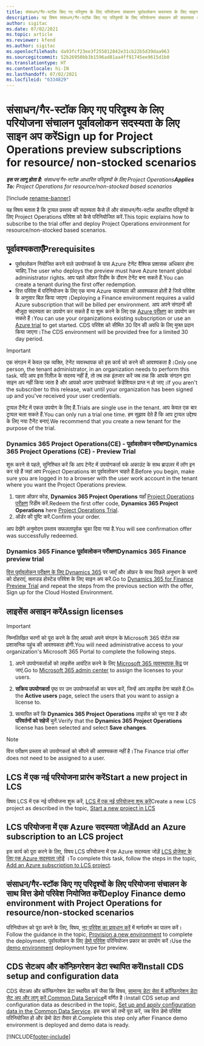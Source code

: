 ```yaml
---
title: संसाधन/गैर-स्टॉक किए गए परिदृश्य के लिए परियोजना संचालन पूर्वावलोकन सदस्यता के लिए साइन अप करें
description: यह विषय संसाधन/गैर-स्टॉक किए गए परिदृश्यों के लिए परियोजना संचालन की सदस्यता और परिनियोजित कैसे करना है, की जानकारी देता है।
author: sigitac
ms.date: 07/02/2021
ms.topic: article
ms.reviewer: kfend
ms.author: sigitac
ms.openlocfilehash: da93fcf23ee3f255812842e31cb22b5d39daa963
ms.sourcegitcommit: 52b26950bb3b1596ad81aa4ff91745ee9615d1b0
ms.translationtype: HT
ms.contentlocale: hi-IN
ms.lasthandoff: 07/02/2021
ms.locfileid: "6334829"
---
```

# <a name="sign-up-for-project-operations-preview-subscriptions-for-resource-non-stocked-scenarios"></a><span data-ttu-id="d0955-103">संसाधन/गैर-स्टॉक किए गए परिदृश्य के लिए परियोजना संचालन पूर्वावलोकन सदस्यता के लिए साइन अप करें</span><span class="sxs-lookup"><span data-stu-id="d0955-103">Sign up for Project Operations preview subscriptions for resource/ non-stocked scenarios</span></span>

<span data-ttu-id="d0955-104">_**इस पर लागू होता है:** संसाधन/गैर-स्टॉक आधारित परिदृश्यों के लिए Project Operations_</span><span class="sxs-lookup"><span data-stu-id="d0955-104">_**Applies To:** Project Operations for resource/non-stocked based scenarios_</span></span>

[!include [rename-banner](~/includes/cc-data-platform-banner.md)]

<span data-ttu-id="d0955-105">यह विषय बताता है कि ट्रायल प्रस्ताव की सदस्यता कैसे लें और संसाधन/गैर-स्टॉक आधारित परिदृश्यों के लिए Project Operations परिवेश को कैसे परिनियोजित करें.</span><span class="sxs-lookup"><span data-stu-id="d0955-105">This topic explains how to subscribe to the trial offer and deploy Project Operations environment for resource/non-stocked based scenarios.</span></span>

## <a name="prerequisites"></a><span data-ttu-id="d0955-106">पूर्वावश्यकताएँ</span><span class="sxs-lookup"><span data-stu-id="d0955-106">Prerequisites</span></span>
- <span data-ttu-id="d0955-107">पूर्वावलोकन नियोजित करने वाले उपयोगकर्ता के पास Azure टेनेंट वैश्विक प्रशासक अधिकार होना चाहिए.</span><span class="sxs-lookup"><span data-stu-id="d0955-107">The user who deploys the preview must have Azure tenant global administrator rights.</span></span> <span data-ttu-id="d0955-108">आप पहले ऑफ़र रिडीम के दौरान टेनेंट बना सकते हैं.</span><span class="sxs-lookup"><span data-stu-id="d0955-108">You can create a tenant during the first offer redemption.</span></span> 
- <span data-ttu-id="d0955-109">वित्त परिवेश में परिनियोजन के लिए एक मान्य Azure सदस्यता की आवश्यकता होती है जिसे परिवेश के अनुसार बिल किया जाएगा।</span><span class="sxs-lookup"><span data-stu-id="d0955-109">Deploying a Finance environment requires a valid Azure subscription that will be billed per environment.</span></span> <span data-ttu-id="d0955-110">आप अपने संगठनों की मौजूदा सदस्यता का उपयोग कर सकते हैं या शुरू करने के लिए एक [Azure परीक्षण](https://azure.microsoft.com/en-us/free/) का उपयोग कर सकते हैं।</span><span class="sxs-lookup"><span data-stu-id="d0955-110">You can use your organizations existing subscription or use an [Azure trial](https://azure.microsoft.com/en-us/free/) to get started.</span></span> <span data-ttu-id="d0955-111">CDS परिवेश को सीमित 30 दिन की अवधि के लिए मुफ्त प्रदान किया जाएगा।</span><span class="sxs-lookup"><span data-stu-id="d0955-111">The CDS environment will be provided free for a limited 30 day period.</span></span>

> [!IMPORTANT]
> <span data-ttu-id="d0955-112">एक संगठन में केवल एक व्यक्ति, टेनेंट व्यवस्थापक को इस कार्य को करने की आवश्यकता है।</span><span class="sxs-lookup"><span data-stu-id="d0955-112">Only one person, the tenant administrator, in an organization needs to perform this task.</span></span> <span data-ttu-id="d0955-113">यदि आप इस रिलीज़ के सदस्य नहीं हैं, तो तब तक इंतजार करें जब तक कि आपके संगठन द्वारा साइन अप नहीं किया जाता है और आपको अपना उपयोगकर्ता क्रेडेंशियल प्राप्त न हो जाए।</span><span class="sxs-lookup"><span data-stu-id="d0955-113">If you aren't the subscriber to this release, wait until your organization has been signed up and you've received your user credentials.</span></span>
> 
> <span data-ttu-id="d0955-114">ट्रायल टैनेंट में एकल उपयोग के लिए हैं.</span><span class="sxs-lookup"><span data-stu-id="d0955-114">Trials are single use in the tenant.</span></span> <span data-ttu-id="d0955-115">आप केवल एक बार ट्रायल चला सकते हैं.</span><span class="sxs-lookup"><span data-stu-id="d0955-115">You can only run a trial one time.</span></span> <span data-ttu-id="d0955-116">हम सुझाव देते हैं कि आप ट्रायल उद्देश्य के लिए नया टैनेंट बनाएं.</span><span class="sxs-lookup"><span data-stu-id="d0955-116">We recommend that you create a new tenant for the purpose of the trial.</span></span>


### <a name="dynamics-365-project-operations-ce---preview-trial"></a><span data-ttu-id="d0955-117">Dynamics 365 Project Operations(CE) - पूर्वावलोकन परीक्षण</span><span class="sxs-lookup"><span data-stu-id="d0955-117">Dynamics 365 Project Operations (CE) - Preview Trial</span></span> 

<span data-ttu-id="d0955-118">शुरू करने से पहले, सुनिश्चित करें कि आप टेनेंट में उपयोगकर्ता वर्क अकाउंट के साथ ब्राउज़र में लॉग इन कर रहे हैं जहां आप Project Operations का पूर्वावलोकन चाहते हैं.</span><span class="sxs-lookup"><span data-stu-id="d0955-118">Before you begin, make sure you are logged in to a browser with the user work account in the tenant where you want the Project Operations preview.</span></span>

1. <span data-ttu-id="d0955-119">पहला ऑफ़र कोड, **Dynamics 365 Project Operations** यहाँ [Project Operations परीक्षण](https://aka.ms/try-po) रिडीम करें.</span><span class="sxs-lookup"><span data-stu-id="d0955-119">Redeem the first offer code, **Dynamics 365 Project Operations** here [Project Operations Trial](https://aka.ms/try-po).</span></span>
2. <span data-ttu-id="d0955-120">ऑर्डर की पुष्टि करें.</span><span class="sxs-lookup"><span data-stu-id="d0955-120">Confirm your order.</span></span>

  <span data-ttu-id="d0955-121">आप देखेंगे अनुमोदन प्रस्ताव सफलतापूर्वक चुका दिया गया है.</span><span class="sxs-lookup"><span data-stu-id="d0955-121">You will see confirmation offer was successfully redeemed.</span></span>

### <a name="dynamics-365-finance-preview-trial"></a><span data-ttu-id="d0955-122">Dynamics 365 Finance पूर्वावलोकन परीक्षण</span><span class="sxs-lookup"><span data-stu-id="d0955-122">Dynamics 365 Finance preview trial</span></span>

<span data-ttu-id="d0955-123">[वित्त पूर्वावलोकन परीक्षण के लिए Dynamics 365](https://aka.ms/trypoche) पर जाएँ और ऑफ़र के साथ पिछले अनुभाग के चरणों को दोहराएं, क्लाउड होस्टेड परिवेश के लिए साइन अप करें.</span><span class="sxs-lookup"><span data-stu-id="d0955-123">Go to [Dynamics 365 for Finance Preview Trial](https://aka.ms/trypoche) and repeat the steps from the previous section with the offer, Sign up for the Cloud Hosted Environment.</span></span>  

## <a name="assign-licenses"></a><span data-ttu-id="d0955-124">लाइसेंस असाइन करें</span><span class="sxs-lookup"><span data-stu-id="d0955-124">Assign licenses</span></span>

> [!IMPORTANT]
> <span data-ttu-id="d0955-125">निम्नलिखित चरणों को पूरा करने के लिए आपको अपने संगठन के Microsoft 365 पोर्टल तक प्रशासनिक पहुंच की आवश्यकता होगी.</span><span class="sxs-lookup"><span data-stu-id="d0955-125">You will need administrative access to your organization's Microsoft 365 Portal to complete the following steps.</span></span>

1. <span data-ttu-id="d0955-126">अपने उपयोगकर्ताओं को लाइसेंस आवंटित करने के लिए [Microsoft 365 व्यवस्थापक केंद्र](https://portal.office.com/) पर जाएं.</span><span class="sxs-lookup"><span data-stu-id="d0955-126">Go to [Microsoft 365 admin center](https://portal.office.com/) to assign the licenses to your users.</span></span>

2. <span data-ttu-id="d0955-127">**सक्रिय उपयोगकर्ता** पृष्ठ पर उन उपयोगकर्ताओं का चयन करें, जिन्हें आप लाइसेंस देना चाहते हैं.</span><span class="sxs-lookup"><span data-stu-id="d0955-127">On the **Active users** page, select the users that you want to assign a license to.</span></span>

3. <span data-ttu-id="d0955-128">सत्यापित करें कि **Dynamics 365 Project Operations** लाइसेंस को चुना गया है और **परिवर्तनों को सहेजें** चुनें.</span><span class="sxs-lookup"><span data-stu-id="d0955-128">Verify that the **Dynamics 365 Project Operations** license has been selected and select **Save changes**.</span></span>

> [!NOTE]
> <span data-ttu-id="d0955-129">वित्त परीक्षण प्रस्ताव को उपयोगकर्ता को सौंपने की आवश्यकता नहीं है।</span><span class="sxs-lookup"><span data-stu-id="d0955-129">The Finance trial offer does not need to be assigned to a user.</span></span>

## <a name="start-a-new-project-in-lcs"></a><span data-ttu-id="d0955-130">LCS में एक नई परियोजना प्रारंभ करें</span><span class="sxs-lookup"><span data-stu-id="d0955-130">Start a new project in LCS</span></span>

<span data-ttu-id="d0955-131">विषय LCS में एक नई परियोजना शुरू करें, [LCS में एक नई परियोजना शुरू करें](create-lcs-project.md)</span><span class="sxs-lookup"><span data-stu-id="d0955-131">Create a new LCS project as described in the topic, [Start a new project in LCS](create-lcs-project.md)</span></span>

## <a name="add-an-azure-subscription-to-an-lcs-project"></a><span data-ttu-id="d0955-132">LCS परियोजना में एक Azure सदस्यता जोड़ें</span><span class="sxs-lookup"><span data-stu-id="d0955-132">Add an Azure subscription to an LCS project</span></span>

<span data-ttu-id="d0955-133">इस कार्य को पूरा करने के लिए, विषय LCS परियोजना में एक Azure सदस्यता जोड़ें [LCS प्रोजेक्ट के लिए एक Azure सदस्यता जोड़ें](resource-add-azure-subscription-lcs-project.md) ।</span><span class="sxs-lookup"><span data-stu-id="d0955-133">To complete this task, follow the steps in the topic, [Add an Azure subscription to LCS project](resource-add-azure-subscription-lcs-project.md).</span></span>

## <a name="deploy-finance-demo-environment-with-project-operations-for-resourcenon-stocked-scenarios"></a><span data-ttu-id="d0955-134">संसाधन/गैर-स्टॉक किए गए परिदृश्यों के लिए परियोजना संचालन के साथ वित्त डेमो परिवेश नियोजित करें</span><span class="sxs-lookup"><span data-stu-id="d0955-134">Deploy Finance demo environment with Project Operations for resource/non-stocked scenarios</span></span>

<span data-ttu-id="d0955-135">परिनियोजन को पूरा करने के लिए, विषय, [नए परिवेश का प्रावधान करें](resource-provision-new-environment.md) में मार्गदर्शन का पालन करें।</span><span class="sxs-lookup"><span data-stu-id="d0955-135">Follow the guidance in the topic, [Provision a new environment](resource-provision-new-environment.md) to complete the deployment.</span></span> <span data-ttu-id="d0955-136">पूर्वावलोकन के लिए [डेमो परिवेश](/dynamics365/fin-ops-core/dev-itpro/deployment/deploy-demo-environment) परिनियोजन प्रकार का उपयोग करें।</span><span class="sxs-lookup"><span data-stu-id="d0955-136">Use the [demo environment](/dynamics365/fin-ops-core/dev-itpro/deployment/deploy-demo-environment) deployment type for preview.</span></span> 

## <a name="install-cds-setup-and-configuration-data"></a><span data-ttu-id="d0955-137">CDS सेटअप और कॉन्फ़िगरेशन डेटा स्थापित करें</span><span class="sxs-lookup"><span data-stu-id="d0955-137">Install CDS setup and configuration data</span></span>

<span data-ttu-id="d0955-138">CDS सेटअप और कॉन्फ़िगरेशन डेटा स्थापित करें जैसा कि विषय, [सामान्य डेटा सेवा में कॉन्फ़िगरेशन डेटा सेट अप और लागू करें Common Data Service](resource-apply-pro-setup-config-data.md)में वर्णित है।</span><span class="sxs-lookup"><span data-stu-id="d0955-138">Install CDS setup and configuration data as described in the topic, [Set up and apply configuration data in the Common Data Service](resource-apply-pro-setup-config-data.md).</span></span>
<span data-ttu-id="d0955-139">इस चरण को तभी पूरा करें, जब वित्त डेमो परिवेश परिनियोजित हो और डेमो डेटा तैयार हो.</span><span class="sxs-lookup"><span data-stu-id="d0955-139">Complete this step only after Finance demo environment is deployed and demo data is ready.</span></span>


[!INCLUDE[footer-include](../includes/footer-banner.md)]
